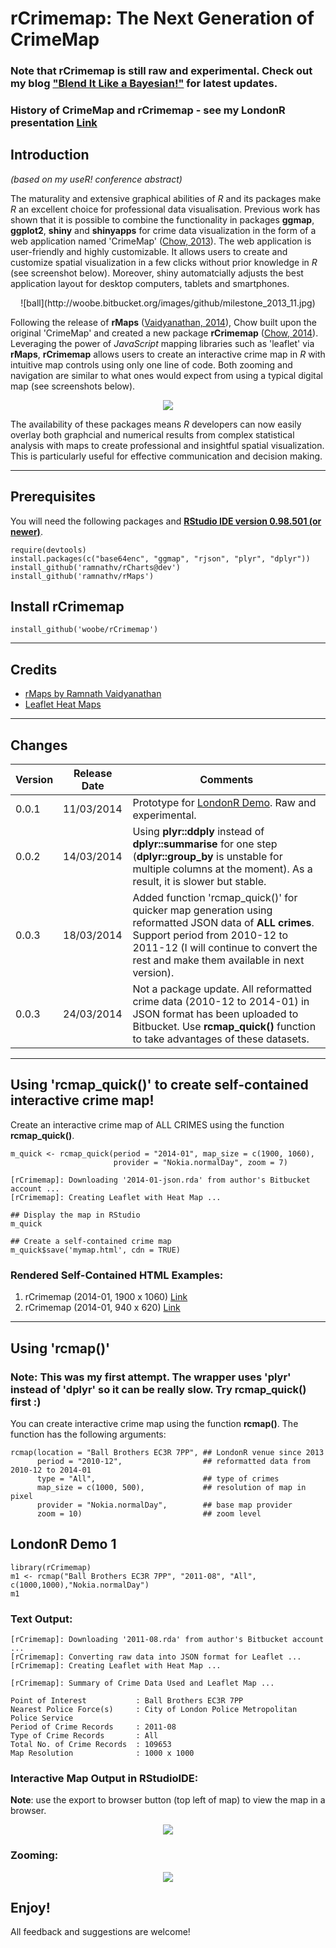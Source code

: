 rCrimemap: The Next Generation of CrimeMap
=========

### Note that **rCrimemap** is still raw and experimental. Check out my blog ["Blend It Like a Bayesian!"](http://bit.ly/blenditbayes) for latest updates.


### History of CrimeMap and rCrimemap - see my LondonR presentation [Link](http://bit.ly/londonr_crimemap)


## Introduction 

*(based on my useR! conference abstract)*  

The maturality and extensive graphical abilities of *R* and its packages make *R* an excellent choice for professional data visualisation. Previous work has shown that it is possible to combine the functionality in packages **ggmap**, **ggplot2**, **shiny** and **shinyapps** for crime data visualization in the form of a web application named 'CrimeMap' ([Chow, 2013](http://bit.ly/bib_crimemap)). The web application is user-friendly and highly customizable. It allows users to create and customize spatial visualization in a few clicks without prior knowledge in *R* (see screenshot below). Moreover, shiny automatcially adjusts the best application layout for desktop computers, tablets and smartphones.

<center>![ball](http://woobe.bitbucket.org/images/github/milestone_2013_11.jpg)</center>

Following the release of **rMaps** ([Vaidyanathan, 2014](https://github.com/ramnathv/rMaps)), Chow built upon the original 'CrimeMap' and created a new package **rCrimemap** ([Chow, 2014](http://bit.ly/rCrimemap)). Leveraging the power of *JavaScript* mapping libraries such as 'leaflet' via **rMaps**, **rCrimemap** allows users to create an interactive crime map in *R* with intuitive map controls using only one line of code. Both zooming and navigation are similar to what ones would expect from using a typical digital map (see screenshots below).  

<center><img src="http://3.bp.blogspot.com/-TAJdmlqeIfE/Uyw6_eq1fCI/AAAAAAAAAfY/B9fCjp_GtLI/s1600/rCrimemap_test.gif"></center>

The availability of these packages means *R* developers can now easily overlay both graphcial and numerical results from complex statistical analysis with maps to create professional and insightful spatial visualization. This is particularly useful for effective communication and decision making.  

------

## Prerequisites

You will need the following packages and **[RStudio IDE version 0.98.501 (or newer)](http://www.rstudio.com/ide/download/)**.

```
require(devtools)
install.packages(c("base64enc", "ggmap", "rjson", "plyr", "dplyr"))
install_github('ramnathv/rCharts@dev')
install_github('ramnathv/rMaps')
```


## Install rCrimemap

```
install_github('woobe/rCrimemap')
```

------

## Credits

* [rMaps by Ramnath Vaidyanathan](https://github.com/ramnathv/rMaps)
* [Leaflet Heat Maps](http://rmaps.github.io/blog/posts/leaflet-heat-maps/index.html)

------

## Changes

Version | Release Date | Comments
-------|-------|-------
0.0.1 | 11/03/2014 | Prototype for [LondonR Demo](http://bit.ly/londonr_crimemap). Raw and experimental.
0.0.2 | 14/03/2014 | Using **plyr::ddply** instead of **dplyr::summarise** for one step (**dplyr::group_by** is unstable for multiple columns at the moment). As a result, it is slower but stable.
0.0.3 | 18/03/2014 | Added function 'rcmap_quick()' for quicker map generation using reformatted JSON data of **ALL crimes**. Support period from 2010-12 to 2011-12 (I will continue to convert the rest and make them available in next version).
0.0.3 | 24/03/2014 | Not a package update. All reformatted crime data (2010-12 to 2014-01) in JSON format has been uploaded to Bitbucket. Use **rcmap_quick()** function to take advantages of these datasets. 

------

## Using 'rcmap_quick()' to create self-contained interactive crime map!

Create an interactive crime map of ALL CRIMES using the function **rcmap_quick()**.  

```
m_quick <- rcmap_quick(period = "2014-01", map_size = c(1900, 1060), 
                       provider = "Nokia.normalDay", zoom = 7)
                       
[rCrimemap]: Downloading '2014-01-json.rda' from author's Bitbucket account ...
[rCrimemap]: Creating Leaflet with Heat Map ...
```

```
## Display the map in RStudio
m_quick
```

```
## Create a self-contained crime map
m_quick$save('mymap.html', cdn = TRUE)
```

### Rendered Self-Contained HTML Examples:

1. rCrimemap (2014-01, 1900 x 1060) [Link](http://bit.ly/1jbmINy)
2. rCrimemap (2014-01, 940 x 620) [Link](http://bit.ly/1jbn8DR)


------
  
## Using 'rcmap()'

### Note: This was my first attempt. The wrapper uses 'plyr' instead of 'dplyr' so it can be really slow. Try rcmap_quick() first :)

You can create interactive crime map using the function **rcmap()**. The function has the following arguments:  

```
rcmap(location = "Ball Brothers EC3R 7PP", ## LondonR venue since 2013
      period = "2010-12",                  ## reformatted data from 2010-12 to 2014-01
      type = "All",                        ## type of crimes
      map_size = c(1000, 500),             ## resolution of map in pixel
      provider = "Nokia.normalDay",        ## base map provider
      zoom = 10)                           ## zoom level
```

## LondonR Demo 1

```
library(rCrimemap)
m1 <- rcmap("Ball Brothers EC3R 7PP", "2011-08", "All", c(1000,1000),"Nokia.normalDay")
m1
```

### Text Output:
```
[rCrimemap]: Downloading '2011-08.rda' from author's Bitbucket account ...
[rCrimemap]: Converting raw data into JSON format for Leaflet ...
[rCrimemap]: Creating Leaflet with Heat Map ...

[rCrimemap]: Summary of Crime Data Used and Leaflet Map ...

Point of Interest           : Ball Brothers EC3R 7PP 
Nearest Police Force(s)     : City of London Police Metropolitan Police Service 
Period of Crime Records     : 2011-08 
Type of Crime Records       : All 
Total No. of Crime Records  : 109653 
Map Resolution              : 1000 x 1000
```

### Interactive Map Output in RStudioIDE:

**Note**: use the export to browser button (top left of map) to view the map in a browser.  

<center><img src="http://woobe.bitbucket.org/images/github/rCrimemap_RStudioIDE.jpg"></center>


### Zooming:
<center><img src="http://woobe.bitbucket.org/images/github/ball_brothers_animation.gif"></center>
  


## Enjoy!

All feedback and suggestions are welcome!
